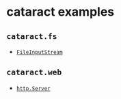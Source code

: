 cataract examples
=================

`cataract.fs`
-------------

  * [`FileInputStream`](/pvorb/cataract/blob/master/src/example/scala/FileInputStreamExample.scala)

`cataract.web`
--------------

  * [`http.Server`](/pvorb/cataract/blob/master/src/example/scala/HttpServerExample.scala)

